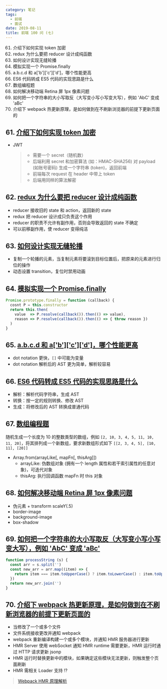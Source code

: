 ```yaml
---
category: 笔记
tags:
  - 前端
  - 面试
date: 2019-08-11
title: 前端 100 问 (七)
---
```


61. 介绍下如何实现 token 加密
62. redux 为什么要把 reducer 设计成纯函数
63. 如何设计实现无缝轮播
64. 模拟实现一个 Promise.finally
65. a.b.c.d 和 a['b']['c']['d']，哪个性能更高
66. ES6 代码转成 ES5 代码的实现思路是什么
67. 数组编程题
68. 如何解决移动端 Retina 屏 1px 像素问题
69. 如何把一个字符串的大小写取反（大写变小写小写变大写），例如 'AbC' 变成 'aBc'
70. 介绍下 webpack 热更新原理，是如何做到在不刷新浏览器的前提下更新页面的

<!-- more -->

## 61. [介绍下如何实现 token 加密](https://github.com/Advanced-Frontend/Daily-Interview-Question/issues/106)

* JWT

  > - 需要一个 secret（随机数）
  > - 后端利用 secret 和加密算法 (如：HMAC-SHA256) 对 payload (如账号密码) 生成一个字符串 (token)，返回前端
  > - 前端每次 request 在 header 中带上 token
  > - 后端用同样的算法解密

## 62. [redux 为什么要把 reducer 设计成纯函数](https://github.com/Advanced-Frontend/Daily-Interview-Question/issues/107)

* reducer 接收旧的 state 和 action，返回新的 state
* redux 把 reducer 设计成只负责这个作用
* reducer 的职责不允许有副作用，否则会导致返回的 state 不确定
* 可以前移副作用，使 reducer 变得纯洁

## 63. [如何设计实现无缝轮播](https://github.com/Advanced-Frontend/Daily-Interview-Question/issues/108)

* 复制一个轮播的元素，当复制元素将要滚到目标位置后，把原来的元素进行归位的操作
* 动态设置 transition，复位时禁用动画

## 64. [模拟实现一个 Promise.finally](https://github.com/Advanced-Frontend/Daily-Interview-Question/issues/109)

``` js
Promise.prototype.finally = function (callback) {
  cosnt P = this.constructor
  return this.then(
    value  => P.resolve(callback()).then(() => value),
    reason => P.resolve(callback()).then(() => { throw reason })
  )
}
```

## 65. [a.b.c.d 和 a['b']['c']['d']，哪个性能更高](https://github.com/Advanced-Frontend/Daily-Interview-Question/issues/111)

* dot notation 更快，`[]` 中可能为变量
* dot notation 解析后的 AST 更为简单，解析较容易

## 66. [ES6 代码转成 ES5 代码的实现思路是什么](https://github.com/Advanced-Frontend/Daily-Interview-Question/issues/112)

* 解析：解析代码字符串，生成 AST
* 转换：按一定的规则转换、修改 AST
* 生成：将修改后的 AST 转换成普通代码

## 67. [数组编程题](https://github.com/Advanced-Frontend/Daily-Interview-Question/issues/113)

随机生成一个长度为 10 的整数类型的数组，例如 `[2, 10, 3, 4, 5, 11, 10, 11, 20]`，将其排列成一个新数组，要求新数组形式如下 `[[2, 3, 4, 5], [10, 11], [20]]`

* Array.from(arrayLike[, mapFn[, thisArg]])
  - arrayLike: 伪数组对象 (拥有一个 length 属性和若干索引属性的任意对象)，可迭代对象
  - thisArg: 执行回调函数 mapFn 时 this 对象

## 68. [如何解决移动端 Retina 屏 1px 像素问题](https://github.com/Advanced-Frontend/Daily-Interview-Question/issues/115)

* 伪元素 + transform scaleY(.5)
* border-image
* background-image
* box-shadow

## 69. [如何把一个字符串的大小写取反（大写变小写小写变大写），例如 'AbC' 变成 'aBc'](https://github.com/Advanced-Frontend/Daily-Interview-Question/issues/116)

``` js
function processString (s) {
  const arr = s.split('')
  const new_arr = arr.map((item) => {
    return item === item.toUpperCase() ? item.toLowerCase() : item.toUpperCase()
  })
  return new_arr.join('')
}
```

## 70. [介绍下 webpack 热更新原理，是如何做到在不刷新浏览器的前提下更新页面的](https://github.com/Advanced-Frontend/Daily-Interview-Question/issues/118)

* 当修改了一个或多个文件
* 文件系统接收更改并通知 webpack
* webpack 重新编译构建一个或多个模块，并通知 HMR 服务器进行更新
* HMR Server 使用 webSocket 通知 HMR runtime 需要更新，HMR 运行时通过 HTTP 请求更新 jsonp
* HMR 运行时替换更新中的模块，如果确定这些模块无法更新，则触发整个页面刷新
* HMR 需相关 Loader 支持 !?

> [Webpack HMR 原理解析](https://zhuanlan.zhihu.com/p/30669007)
